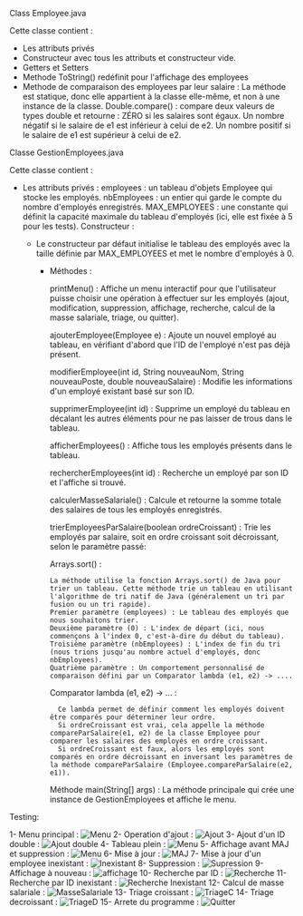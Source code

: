 Class Employee.java

Cette classe contient :
- Les attributs privés
- Constructeur avec tous les attributs et constructeur vide.
- Getters et Setters
- Methode ToString() redéfinit pour l'affichage des employees
- Methode de comparaison des employees par leur salaire :
  La méthode est statique, donc elle appartient à la classe elle-même, et non à une instance de la classe.
  Double.compare() : compare deux valeurs de types double et retourne :
    ZÉRO si les salaires sont égaux.
    Un nombre négatif si le salaire de e1 est inférieur à celui de e2.
    Un nombre positif si le salaire de e1 est supérieur à celui de e2.

Classe GestionEmployees.java

Cette classe contient :

- Les attributs privés :
    employees : un tableau d'objets Employee qui stocke les employés.
    nbEmployees : un entier qui garde le compte du nombre d'employés enregistrés.
    MAX_EMPLOYEES : une constante qui définit la capacité maximale du tableau d'employés (ici, elle est fixée à 5 pour les tests).
Constructeur :

  - Le constructeur par défaut initialise le tableau des employés avec la taille définie par MAX_EMPLOYEES et met le nombre d'employés à 0.
    - Méthodes :

        printMenu() : Affiche un menu interactif pour que l'utilisateur puisse choisir une opération à effectuer sur les employés (ajout, modification, suppression, affichage, recherche, calcul de la masse salariale, triage, ou quitter).

        ajouterEmployee(Employee e) : Ajoute un nouvel employé au tableau, en vérifiant d'abord que l'ID de l'employé n'est pas déjà présent.

        modifierEmployee(int id, String nouveauNom, String nouveauPoste, double nouveauSalaire) : Modifie les informations d'un employé existant basé sur son ID.

        supprimerEmployee(int id) : Supprime un employé du tableau en décalant les autres éléments pour ne pas laisser de trous dans le tableau.

        afficherEmployees() : Affiche tous les employés présents dans le tableau.

        rechercherEmployees(int id) : Recherche un employé par son ID et l'affiche si trouvé.

        calculerMasseSalariale() : Calcule et retourne la somme totale des salaires de tous les employés enregistrés.

        trierEmployeesParSalaire(boolean ordreCroissant) : Trie les employés par salaire, soit en ordre croissant soit décroissant, selon le paramètre passé:
  
        Arrays.sort() :

          La méthode utilise la fonction Arrays.sort() de Java pour trier un tableau. Cette méthode trie un tableau en utilisant l'algorithme de tri natif de Java (généralement un tri par fusion ou un tri rapide).
          Premier paramètre (employees) : Le tableau des employés que nous souhaitons trier.
          Deuxième paramètre (0) : L'index de départ (ici, nous commençons à l'index 0, c'est-à-dire du début du tableau).
          Troisième paramètre (nbEmployees) : L'index de fin du tri (nous trions jusqu'au nombre actuel d'employés, donc nbEmployees).
          Quatrième paramètre : Un comportement personnalisé de comparaison défini par un Comparator lambda (e1, e2) -> ....
        
        Comparator lambda (e1, e2) -> ... :

            Ce lambda permet de définir comment les employés doivent être comparés pour déterminer leur ordre.
            Si ordreCroissant est vrai, cela appelle la méthode compareParSalaire(e1, e2) de la classe Employee pour comparer les salaires des employés en ordre croissant.
            Si ordreCroissant est faux, alors les employés sont comparés en ordre décroissant en inversant les paramètres de la méthode compareParSalaire (Employee.compareParSalaire(e2, e1)).

        Méthode main(String[] args) : La méthode principale qui crée une instance de GestionEmployees et affiche le menu.


Testing:

1- Menu principal :
![Menu](Images/Menu.png)
2- Operation d'ajout :
![Ajout](Images/Ajout.png)
3- Ajout d'un ID double :
![Ajout double](Images/Ajout%20double.png)
4- Tableau plein :
![Menu](Images/Ajout%20tableau%20plein.png)
5- Affichage avant MAJ et suppression :
![Menu](Images/Liste.png)
6- Mise à jour :
![MAJ](Images/mise%20à%20jour.png)
7- Mise à jour d'un employee inexistant :
![Inexistant](Images/Employee%20inexistant.png)
8- Suppression :
![Supression](Images/supression.png)
9- Affichage à nouveau :
![affichage](Images/liste%20après%20supression.png)
10- Recherche par ID :
![Recherche](Images/recherche.png)
11- Recherche par ID inexistant :
![Recherche Inexistant](Images/recherche%20inexistant.png)
12- Calcul de masse salariale :
![MasseSalariale](Images/masse%20salariale.png)
13- Triage croissant :
![TriageC](Images/croissant.png)
14- Triage decroissant :
![TriageD](Images/decroissant.png)
15- Arrete du programme :
![Quitter](Images/Quitter.png)





